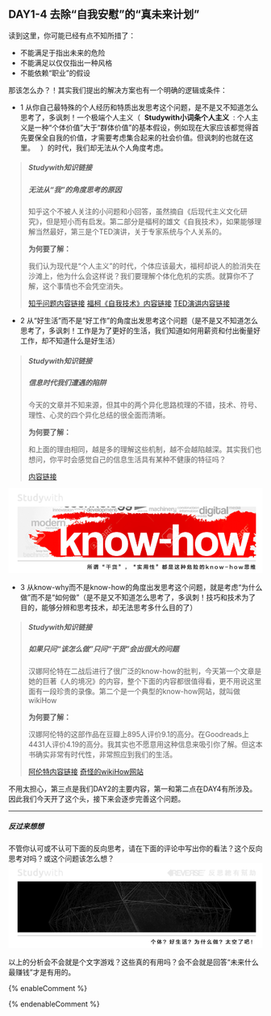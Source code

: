 ## **DAY1-4 去除“自我安慰”的“真未来计划”**

读到这里，你可能已经有点不知所措了：

* 不能满足于指出未来的危险
* 不能满足以仅仅指出一种风格
* 不能依赖“职业”的假设

那该怎么办？！其实我们提出的解决方案也有一个明确的逻辑或条件：

* 1 从你自己最特殊的个人经历和特质出发思考这个问题，是不是又不知道怎么思考了，多讽刺！一个极端个人主义（&nbsp;&nbsp;**Studywith小词条个人主义**&nbsp;&nbsp;:&nbsp;个人主义是一种“个体价值”大于“群体价值”的基本假设，例如现在大家应该都觉得首先要保全自我的价值，才需要考虑集合起来的社会价值。但讽刺的也就在这里。
&nbsp;&nbsp;）的时代，我们却无法从个人角度考虑。

> ##### Studywith知识链接
>
> ##### 无法从“我”的角度思考的原因
>
> 知乎这个不被人关注的小问题和小回答，虽然摘自《后现代主义文化研究》，但是短小而有启发。第二部分是福柯的雄文《自我技术》，如果能够理解当然最好，第三是个TED演讲，关于专家系统与个人关系的。
>
> **为何要了解：**
>
> 我们认为现代是“个人主义”的时代，个体应该最大，福柯却说人的脸消失在沙滩上，他为什么会这样说？我们要理解个体化危机的实质。就算你不了解，这个事情也不会凭空消失。
>
> [知乎问题内容链接](https://www.zhihu.com/question/38794184)  [福柯《自我技术》内容链接](http://www.aisixiang.com/data/106356.html)  [TED演讲内容链接](https://www.ted.com/talks/noreena_hertz_how_to_use_experts_and_when_not_to/transcript)

* 2 从“好生活”而不是“好工作”的角度出发思考这个问题（是不是又不知道怎么思考了，多讽刺！工作是为了更好的生活，我们知道如何用薪资和付出衡量好工作，却不知道什么是好生活）

> ##### Studywith知识链接
>
> ##### 信息时代我们遭遇的陷阱
>
> 今天的文章并不知来源，但其中的两个异化思路梳理的不错，技术、符号、理性、心灵的四个异化总结的很全面而清晰。
>
> **为何要了解：**
>
> 和上面的理由相同，越是多的理解这些机制，越不会越陷越深。其实我们也想问，你平时会感觉自己的信息生活具有某种不健康的特征吗？
>
> [内容链接](http://www.360doc.com/content/12/0218/23/892692_187719419.shtml)

![](/assets/9.jpg)

* 3 从know-why而不是know-how的角度出发思考这个问题，就是考虑“为什么做”而不是“如何做”（是不是又不知道怎么思考了，多讽刺！技巧和技术为了目的，能够分辨和思考技术，却无法思考多什么目的了）

> ##### Studywith知识链接
>
> ##### 如果只问“该怎么做”只问“干货”会出很大的问题
>
> 汉娜阿伦特在二战后进行了很广泛的know-how的批判，今天第一个文章是她的巨著《人的境况》的内容，整个下面的内容都很值得看，更不用说这里面有一段珍贵的录像。第二个是一个典型的know-how网站，就叫做wikiHow
>
> **为何要了解：**
>
> 汉娜阿伦特的这部作品在豆瓣上895人评价9.1的高分。在Goodreads上4431人评价4.19的高分。我其实也不愿意用这种信息来吸引你了解。但这本书确实非常有时代性，非常照应到我们的生活。
>
> [阿伦特内容链接](https://www.douban.com/group/topic/55847207/)  [奇怪的wikiHow网站](https://zh.wikihow.com/首页)

不用太担心，第三点是我们DAY2的主要内容，第一和第二点在DAY4有所涉及。因此我们今天开了这个头，接下来会逐步完善这个问题。

---

##### 反过来想想

不管你认可或不认可下面的反向思考，请在下面的评论中写出你的看法？这个反向思考对吗？或这个问题该怎么想？![](/assets/31.jpg)

以上的分析会不会就是个文字游戏？这些真的有用吗？会不会就是回答“未来什么最赚钱”才是有用的。

{% enableComment %}

{% endenableComment %}

